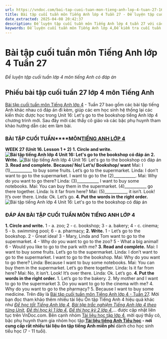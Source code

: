```yaml
---
url: https://vndoc.com/bai-tap-cuoi-tuan-mon-tieng-anh-lop-4-tuan-27-167266
title: Bài tập cuối tuần môn Tiếng Anh lớp 4 Tuần 27 - Đề luyện tập cuối tuần lớp 4 môn tiếng Anh có đáp án - VnDoc.com
date_extracted: 2025-04-08 20:42:37
description: Đề luyện tập cuối tuần môn Tiếng Anh lớp 4 tuần 27 với các dạng bài tập khác nhau, đi kèm đáp án giúp các em học sinh tham khảo và củng cố các kiến thức về từ vựng và ngữ pháp đã được học trong Lesson 1 và Lesson 2 Unit 16 tiếng Anh lớp 4 chương trình mới.
keywords: Đề luyện cuối tuần môn Tiếng Anh lớp 4,Đề kiểm tra cuối tuần môn tiếng anh lớp 4 tuần 27,Bài tập cuối tuần môn Tiếng anh lớp 4,giải bài tập tiếng anh 4,bài tập tiếng anh lớp 4 unit 16,bài tập tiếng anh lớp 4,bài tập cuối tuần lớp 4 môn tiếng anh,đáp án bài tập cuối tuần lớp 4 môn tiếng anh,bài tập cuối tuần lớp 4 môn tiếng anh tuần 27,tiếng Anh lớp 4 thí điểm Unit 16,unit 16 lớp 4 let's go to the bookshop
---
```


# Bài tập cuối tuần môn Tiếng Anh lớp 4 Tuần 27
 _Đề luyện tập cuối tuần lớp 4 môn tiếng Anh có đáp án_
## Phiếu bài tập cuối tuần 27 lớp 4 môn Tiếng Anh
[Bài tập cuối tuần môn Tiếng Anh lớp 4](<https://vndoc.com/bai-tap-cuoi-tuan-tieng-anh-lop4>) \- Tuần 27 bao gồm các bài tập tiếng Anh khác nhau có đáp án đi kèm, giúp các em học sinh hệ thống lại các kiến thức được học trong Unit 16: Let's go to the bookshop tiếng Anh lớp 4 chương trình mới. Sau đây mời các thầy cô giáo và các bậc phụ huynh tham khảo hướng dẫn các em làm bài.
### **BÀI TẬP CUỐI TUẦN****MÔN**[**TIẾNG ANH LỚP 4**](<https://vndoc.com/tieng-anh-lop4>)
**WEEK 27**
**\(Unit 16. Lesson 1 + 2\)**
**1\. Circle and write.**
**![Bài tập tiếng Anh lớp 4 Unit 16: Let's go to the bookshop có đáp án](https://i.vdoc.vn/data/image/2019/03/22/bai-tap-cuoi-tuan-mon-tieng-anh-lop-4-tuan-27-1.jpg)**
**2\. Write.**
![Bài tập tiếng Anh lớp 4 Unit 16: Let's go to the bookshop có đáp án](https://i.vdoc.vn/data/image/2019/03/22/bai-tap-cuoi-tuan-mon-tieng-anh-lop-4-tuan-27-2.jpg)
**3\. Read and complete.**
**Because/ No/ Let’s/ Bookshop/ want**
Mai: I \(1\)\_\_\_\_\_\_\_\_\_\_\_ to buy some fruits. Let’s go to the supermarket.
Linda: I don’t want to go to the supermarket. I want to go to the \(2\)\_\_\_\_\_\_\_\_\_\_\_.
Mai: Why do you want to go there?
Linda: \(3\)\_\_\_\_\_\_\_\_\_\_\_ I want to buy some notebooks.
Mai: You can buy them in the supermarket. \(4\)\_\_\_\_\_\_\_\_\_\_\_ go there together.
Linda: Is it far from here?
Mai: \(5\)\_\_\_\_\_\_\_\_\_\_\_, it isn’t. Look\! It’s over there.
Linda: Ok. Let’s go.
**4\. Put the words in the right order.**
![Bài tập tiếng Anh lớp 4 Unit 16: Let's go to the bookshop có đáp án](https://i.vdoc.vn/data/image/2019/03/22/bai-tap-cuoi-tuan-mon-tieng-anh-lop-4-tuan-27-4.jpg)
### **ĐÁP ÁN BÀI TẬP CUỐI TUẦN MÔN TIẾNG ANH LỚP 4**
**1\. Circle and write.**
1 - a. zoo;
2 - c. bookshop;
3 - a. bakery;
4 - c. cinema;
5 - b. swimming pool;
6 - a. pharmacy;
**2\. Write.**
1 - Let’s go to the bookshop.
2 - Great idea\!
3 - Mary, Linda and Tom want to go to the supermarket.
4 - Why do you want to go to the zoo?
5 - What a big animal\!
6 - Would you like to go to the park with me?
**3\. Read and complete.**
Mai: I want to buy some fruits. Let’s go to the supermarket.
Linda: I don’t want to go to the supermarket. I want to go to the bookshop.
Mai: Why do you want to go there?
Linda: Because I want to buy some notebooks.
Mai: You can buy them in the supermarket. Let’s go there together.
Linda: Is it far from here?
Mai: No, it isn’t. Look\! It’s over there.
Linda: Ok. Let’s go.
**4\. Put the words in the right order.**
1\. Let’s go to the bakery.
2\. My mother and I want to go to the supermarket
3\. Do you want to go to the cinema with me?
4\. Why do you want to go to the pharmacy?
5\. Because I want to buy some medicine.
Trên đây là [Bài tập cuối tuần môn Tiếng Anh lớp 4 - Tuần 27](<https://vndoc.com/bai-tap-cuoi-tuan-mon-tieng-anh-lop-4-tuan-27-167266>). Mời bạn đọc tham khảo thêm nhiều tài liệu Ôn tập Tiếng Anh 4 hiệu quả khác như [_Để học tốt Tiếng Anh lớp 4_](<https://vndoc.com/tieng-anh-lop4>), [_Bài tập trắc nghiệm Tiếng Anh lớp 4 theo từng Unit_](<https://vndoc.com/test-tieng-anh-lop4>), [_Đề thi học kì 1 lớp 4_](<https://vndoc.com/de-thi-hoc-ki-1-lop4>), [_Đề thi học kỳ 2 lớp 4_](<https://vndoc.com/de-thi-hoc-ki-2-lop4>),... được cập nhật liên tục trên VnDoc.com.
Bên cạnh nhóm [Tài liệu học tập lớp 4](</goto?u=aHR0cHM6Ly93d3cuZmFjZWJvb2suY29tL2dyb3Vwcy9UYWkubGlldS5ob2MudGFwLmxvcC40LlZORE9DLw%3D%3D>), mời quý thầy cô, bậc phụ huynh tham gia nhóm học tập:**[Tài liệu tiếng Anh Tiểu học](</goto?u=aHR0cHM6Ly93d3cuZmFjZWJvb2suY29tL2dyb3Vwcy90YWlsaWV1dGllbmdhbmh0aWV1aG9jLw%3D%3D>) \- nơi cung cấp rất nhiều tài liệu ôn tập tiếng Anh miễn phí** dành cho học sinh tiểu học \(7 - 11 tuổi\).
